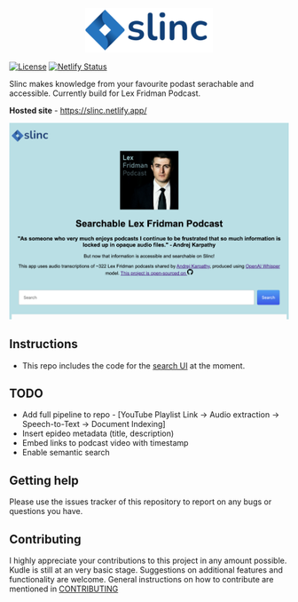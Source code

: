 <!-- ![image info](utils/images/slinc_logo.png) -->
<p align="center">
  <img src="utils/images/slinc_logo.png" width=230/>
</p>

[![License](https://img.shields.io/badge/License-Apache%202.0-blue.svg)](https://github.com/miranthajayatilake/kudle/blob/main/LICENSE)
[![Netlify Status](https://api.netlify.com/api/v1/badges/fdad0b68-a63a-4161-8fff-088bbaed4111/deploy-status)](https://app.netlify.com/sites/slinc/deploys)


Slinc makes knowledge from your favourite podast serachable and accessible. Currently build for Lex Fridman Podcast.  

**Hosted site** - https://slinc.netlify.app/

<p align="center">
  <img src="utils/images/screen_capture.png" width=650/>
</p>

## Instructions

- This repo includes the code for the [search UI](slinc-ui) at the moment.

## TODO

- Add full pipeline to repo - [YouTube Playlist Link -> Audio extraction -> Speech-to-Text -> Document Indexing] 
- Insert epideo metadata (title, description) 
- Embed links to podcast video with timestamp
- Enable semantic search

## Getting help

Please use the issues tracker of this repository to report on any bugs or questions you have.

## Contributing

I highly appreciate your contributions to this project in any amount possible. Kudle is still at an very basic stage. Suggestions on additional features and functionality are welcome. General instructions on how to contribute are mentioned in [CONTRIBUTING](CONTRIBUTING.md)
